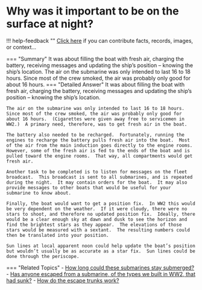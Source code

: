 # Why was it important to be on the surface at night?

!!! help-feedback ""
    <a href="/feedback/" data-feedback-link>Click here</a>
    if you can contribute facts, records, images, or context…

<a id="summary"></a>
=== "Summary"
    It was about filling the boat with fresh air, charging the battery, receiving messages and updating the ship’s position – knowing the ship’s location. The air on the submarine was only intended to last 16 to 18 hours. Since most of the crew smoked, the air was probably only good for about 16 hours.
=== "Detailed Answer"
    It was about filling the boat with fresh air, charging the battery, receiving messages and updating the ship’s position – knowing the ship’s location.

    The air on the submarine was only intended to last 16 to 18 hours.  Since most of the crew smoked, the air was probably only good for about 16 hours.  (Cigarettes were given away free to servicemen in WW2.)  A primary need, therefore, was to get fresh air in the boat.

    The battery also needed to be recharged.  Fortunately, running the engines to recharge the battery pulls fresh air into the boat.  Most of the air from the main induction goes directly to the engine rooms.  However, some of the fresh air is fed to the ends of the boat and is pulled toward the engine rooms.  That way, all compartments would get fresh air.

    Another task to be completed is to listen for messages on the fleet broadcast.  This broadcast is sent to all submarines, and is repeated during the night.  It may contain orders for the boat.  It may also provide messages to other boats that would be useful for your submarine to know about.

    Finally, the boat would want to get a position fix.  In WW2 this would be very dependent on the weather.  If it were cloudy, there were no stars to shoot, and therefore no updated position fix.  Ideally, there would be a clear enough sky at dawn and dusk to see the horizon and find the brightest stars as they appear.  The elevations of those stars would be measured with a sextant.  The resulting numbers could then be translated into your position.

    Sun lines at local apparent noon could help update the boat’s position but wouldn’t usually be as accurate as a star fix.  Sun lines could be done through the periscope.
=== "Related Topics"
    - [How long could these submarines stay submerged?](./how-long-could-these-submarines-stay-submerged.md#summary)
    - [Has anyone escaped from a submarine, of the types we built in WW2, that had sunk?](./has-anyone-escaped-from-a-submarine-of-the-types-we-built-in-ww2-that-had-sunk.md#summary)
    - [How do the escape trunks work?](./how-do-the-escape-trunks-work.md#summary)